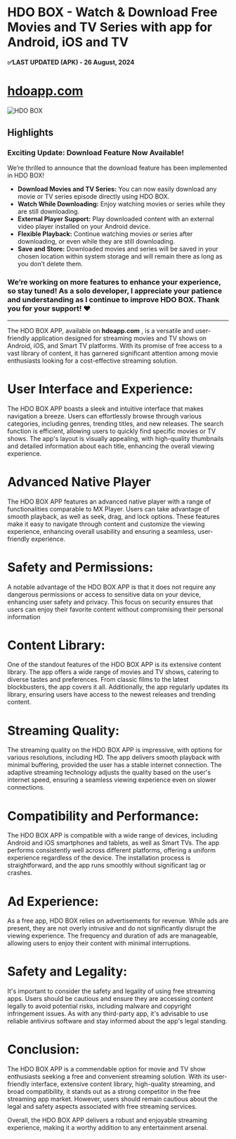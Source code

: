 # HDO BOX - Watch & Download Free Movies and TV Series with app for Android, iOS and TV
#### ✅LAST UPDATED (APK) - 26 August, 2024 
# [hdoapp.com](https://hdoapp.com)

![HDO BOX](https://hdoapp.com/images/banner_hdo_box.png)

## Highlights

### **Exciting Update: Download Feature Now Available!**

We’re thrilled to announce that the download feature has been implemented in HDO BOX!

- **Download Movies and TV Series:** You can now easily download any movie or TV series episode directly using HDO BOX.
- **Watch While Downloading:** Enjoy watching movies or series while they are still downloading.
- **External Player Support:** Play downloaded content with an external video player installed on your Android device.
- **Flexible Playback:** Continue watching movies or series after downloading, or even while they are still downloading.
- **Save and Store:** Downloaded movies and series will be saved in your chosen location within system storage and will remain there as long as you don’t delete them.

### We’re working on more features to enhance your experience, so stay tuned! As a solo developer, I appreciate your patience and understanding as I continue to improve HDO BOX. Thank you for your support! ❤️
---



The HDO BOX APP, available on **hdoapp.com** , is a versatile and user-friendly application designed for streaming movies and TV shows on Android, iOS, and Smart TV platforms. With its promise of free access to a vast library of content, it has garnered significant attention among movie enthusiasts looking for a cost-effective streaming solution.

# User Interface and Experience:
The HDO BOX APP boasts a sleek and intuitive interface that makes navigation a breeze. Users can effortlessly browse through various categories, including genres, trending titles, and new releases. The search function is efficient, allowing users to quickly find specific movies or TV shows. The app's layout is visually appealing, with high-quality thumbnails and detailed information about each title, enhancing the overall viewing experience.

# Advanced Native Player
The HDO BOX APP features an advanced native player with a range of functionalities comparable to MX Player. Users can take advantage of smooth playback, as well as seek, drag, and lock options. These features make it easy to navigate through content and customize the viewing experience, enhancing overall usability and ensuring a seamless, user-friendly experience.

# Safety and Permissions:
A notable advantage of the HDO BOX APP is that it does not require any dangerous permissions or access to sensitive data on your device, enhancing user safety and privacy. This focus on security ensures that users can enjoy their favorite content without compromising their personal information

# Content Library:
One of the standout features of the HDO BOX APP is its extensive content library. The app offers a wide range of movies and TV shows, catering to diverse tastes and preferences. From classic films to the latest blockbusters, the app covers it all. Additionally, the app regularly updates its library, ensuring users have access to the newest releases and trending content.

# Streaming Quality:
The streaming quality on the HDO BOX APP is impressive, with options for various resolutions, including HD. The app delivers smooth playback with minimal buffering, provided the user has a stable internet connection. The adaptive streaming technology adjusts the quality based on the user's internet speed, ensuring a seamless viewing experience even on slower connections.

# Compatibility and Performance:
The HDO BOX APP is compatible with a wide range of devices, including Android and iOS smartphones and tablets, as well as Smart TVs. The app performs consistently well across different platforms, offering a uniform experience regardless of the device. The installation process is straightforward, and the app runs smoothly without significant lag or crashes.

# Ad Experience:
As a free app, HDO BOX relies on advertisements for revenue. While ads are present, they are not overly intrusive and do not significantly disrupt the viewing experience. The frequency and duration of ads are manageable, allowing users to enjoy their content with minimal interruptions.

# Safety and Legality:
It's important to consider the safety and legality of using free streaming apps. Users should be cautious and ensure they are accessing content legally to avoid potential risks, including malware and copyright infringement issues. As with any third-party app, it's advisable to use reliable antivirus software and stay informed about the app's legal standing.

# Conclusion:
The HDO BOX APP is a commendable option for movie and TV show enthusiasts seeking a free and convenient streaming solution. With its user-friendly interface, extensive content library, high-quality streaming, and broad compatibility, it stands out as a strong competitor in the free streaming app market. However, users should remain cautious about the legal and safety aspects associated with free streaming services.

Overall, the HDO BOX APP delivers a robust and enjoyable streaming experience, making it a worthy addition to any entertainment arsenal.
